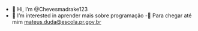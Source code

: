 - 👋 Hi, I’m @Chevesmadrake123
- 👀 I’m interested in aprender mais sobre programação
-👦 Para chegar até mim mateus.duda@escola.pr.gov.br 


<!---
Chevesmadrake123/Chevesmadrake123 is a ✨ special ✨ repository because its `README.md` (this file) appears on your GitHub profile.
You can click the Preview link to take a look at your changes.
--->
